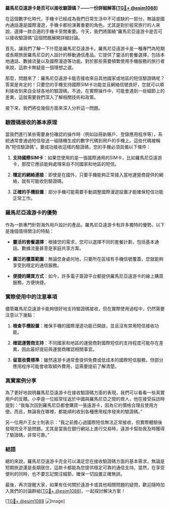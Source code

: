 **羅馬尼亞遠游卡是否可以接收驗證碼？——一份詳細解答[[TG💪+ @esim1088](https://t.me/s/esim1088)]**

在這個數字化時代，手機卡已經成為我們日常生活中不可或缺的一部分。無論是國內通話還是國際漫遊，手機卡都扮演著重要的角色。尤其是對於經常旅行的人來說，選擇一款合適的手機卡至關重要。今天，我們將圍繞“羅馬尼亞遠游卡是否可以接收驗證碼”這個問題展開詳細討論。

首先，讓我們了解一下什麼是羅馬尼亞遠游卡。羅馬尼亞遠游卡是一種專門為短期或長期旅居羅馬尼亞的人設計的移動通信產品。它提供了靈活的套餐選擇，包括本地通話、數據流量以及國際漫遊等功能。對於那些需要頻繁使用手機服務的旅行者來說，這款卡無疑是一個理想之選。

那麼，問題來了：羅馬尼亞遠游卡能否接收來自其他國家或地區的短信驗證碼呢？答案是肯定的！只要您的手機支持國際SIM卡功能並且網絡信號良好，您就可以順利接收到來自全球各地的驗證碼。不過，在實際操作中，可能會遇到一些細節上的差異，這就需要我們深入了解相關技術和政策。

接下來，我們將從幾個方面來深入分析這一問題。

### 驗證碼接收的基本原理

當我們進行某些需要身份確認的操作時（例如註冊新賬戶、登錄應用程序等），系統通常會通過短信發送一組隨機生成的數字代碼到用戶的手機上。這些代碼被稱為“短信驗證碼”。要成功接收這樣的驗證碼，您的手機必須具備以下條件：

1. **支持國際SIM卡**：如果您使用的是一張國際通用的SIM卡，比如羅馬尼亞遠游卡，那麼它應該能夠處理來自不同國家和地區的短信。
   
2. **穩定的網絡連接**：即使是在國外，只要手機能夠正常接入當地運營商提供的網絡，就有可能收到驗證碼。

3. **正確的手機設置**：部分手機可能需要手動調整國際漫遊設置才能確保短信功能正常工作。

### 羅馬尼亞遠游卡的優勢

作為一款專門針對海外用戶設計的產品，羅馬尼亞遠游卡有許多獨特的優勢。以下是幾個值得關注的特點：

- **靈活的套餐選擇**：根據您的需求，您可以選擇不同的套餐計劃，包括基本通話、數據流量甚至是家庭共享方案。
  
- **廣泛的覆蓋範圍**：無論您身處何地，只要所在區域有手機信號覆蓋，您就能夠享受到穩定的通信服務。

- **便捷的購買方式**：如今，許多電子簽證平台都提供羅馬尼亞遠游卡的線上購買服務，方便快捷。

### 實際使用中的注意事項

儘管羅馬尼亞遠游卡能夠很好地支持驗證碼接收，但在實際使用過程中，仍然需要注意以下幾點：

1. **檢查手機設置**：確保手機的國際漫遊功能已開啟，並且沒有禁用短信接收功能。

2. **確認運營商支持**：不同國家和地區的運營商對國際短信的支持程度可能存在差異，因此最好提前與運營商確認相關事宜。

3. **留意收費標準**：雖然遠游卡通常會提供免費或低成本的國際短信服務，但部分應用程序可能會收取額外費用，這需要提前了解清楚。

### 真實案例分享

為了更好地說明羅馬尼亞遠游卡在接收驗證碼方面的表現，我們可以看看一些真實用戶的反饋。小李是一位經常往返於中國與羅馬尼亞之間的商人，他在接受採訪時提到：“我每次回到羅馬尼亞都會購買一張遠游卡，因為它的價格合理且使用方便。而且，無論我在哪裡，都能順利收到各種應用程序發來的驗證碼。”

另一位用戶王女士則表示：“我之前擔心過國際短信無法正常接收，但實際體驗後發現完全不是問題。尤其是當我在銀行網站上進行交易時，遠游卡幫助我及時獲得了驗證碼，非常可靠。”

### 結語

總的來說，羅馬尼亞遠游卡完全可以滿足您在接收驗證碼方面的基本需求。無論是短期旅遊還是長期居住，這款卡都能為您提供穩定可靠的通信支持。當然，在享受便利的同時，也不要忘記關注細節，確保一切設置正確無誤。

最後，再次提醒大家，如果有任何關於遠游卡或其他相關問題的疑問，歡迎隨時加入我們的討論群組[[TG💪+ @esim1088](https://t.me/s/esim1088)]，一起探討解決方案！

[[TG💪+ @esim1088](https://t.me/s/esim1088) ![Image](https://i.postimg.cc/4NQfJmqS/Snipaste-2025-05-13-00-14-12.png)]